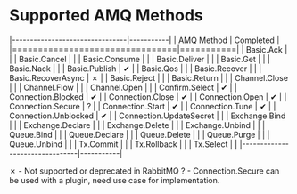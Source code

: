 Supported AMQ Methods
=====================

|--------------------------------|-----------|
| AMQ Method                     | Completed |
|================================|===========|
| Basic.Ack                      |           |
| Basic.Cancel                   |           |
| Basic.Consume                  |           |
| Basic.Deliver                  |           |
| Basic.Get                      |           |
| Basic.Nack                     |           |
| Basic.Publish                  |     ✔     |
| Basic.Qos                      |           |
| Basic.Recover                  |           |
| Basic.RecoverAsync             |     ✗     |
| Basic.Reject                   |           |
| Basic.Return                   |           |
| Channel.Close                  |           |
| Channel.Flow                   |           |
| Channel.Open                   |           |
| Confirm.Select                 |     ✔     |
| Connection.Blocked             |     ✔     |
| Connection.Close               |     ✔     |
| Connection.Open                |     ✔     |
| Connection.Secure              |     ?     |
| Connection.Start               |     ✔     |
| Connection.Tune                |     ✔     |
| Connection.Unblocked           |     ✔     |
| Connection.UpdateSecret        |           |
| Exchange.Bind                  |           |
| Exchange.Declare               |           |
| Exchange.Delete                |           |
| Exchange.Unbind                |           |
| Queue.Bind                     |           |
| Queue.Declare                  |           |
| Queue.Delete                   |           |
| Queue.Purge                    |           |
| Queue.Unbind                   |           |
| Tx.Commit                      |           |
| Tx.Rollback                    |           |
| Tx.Select                      |           |
|--------------------------------|-----------|
  
  ✗ - Not supported or deprecated in RabbitMQ
  ? - Connection.Secure can be used with a plugin, need use case for implementation.
